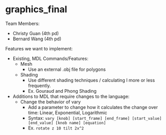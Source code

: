 # graphics_final

Team Members:
* Christy Guan (4th pd)
* Bernard Wang (4th pd)

Features we want to implement:
* Existing, MDL Commands/Features:
  * Mesh
    * Use an external .obj file for polygons
  * Shading
    * Use different shading techniques / calculating I more or less frequently.
    * Ex. Gouraud and Phong Shading
* Additions to MDL that require changes to the language:
  * Change the behavior of vary
    * Add a parameter to change how it calculates the change over time: Linear, Exponential, Logarithmic
    * Syntax: `vary [knob] [start_frame] [end_frame] [start_value] [end_value] [knob name] [equation]`
    * Ex. `rotate z 10 tilt 2x^2`
